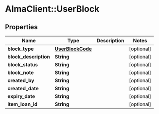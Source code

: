 # AlmaClient::UserBlock

## Properties
Name | Type | Description | Notes
------------ | ------------- | ------------- | -------------
**block_type** | [**UserBlockCode**](UserBlockCode.md) |  | [optional] 
**block_description** | **String** |  | [optional] 
**block_status** | **String** |  | [optional] 
**block_note** | **String** |  | [optional] 
**created_by** | **String** |  | [optional] 
**created_date** | **String** |  | [optional] 
**expiry_date** | **String** |  | [optional] 
**item_loan_id** | **String** |  | [optional] 


